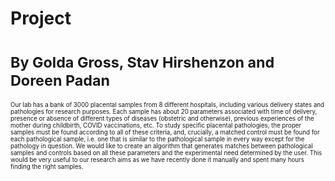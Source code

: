 # Project

# <small> By Golda Gross, Stav Hirshenzon and Doreen Padan <small>


Our lab has a bank of 3000 placental samples from 8 different hospitals, including various delivery states and pathologies for research purposes. Each sample has about 20 parameters associated with time of delivery, presence or absence of different types of diseases (obstetric and otherwise), previous experiences of the mother during childbirth, COVID vaccinations, etc. To study specific placental pathologies, the proper samples must be found according to all of these criteria, and, crucially, a matched control must be found for each pathological sample, i.e. one that is similar to the pathological sample in every way except for the pathology in question. We would like to create an algorithm that generates matches between pathological samples and controls based on all these parameters and the experimental need determined by the user.
This would be very useful to our research aims as we have recently done it manually and spent many hours finding the right samples.
